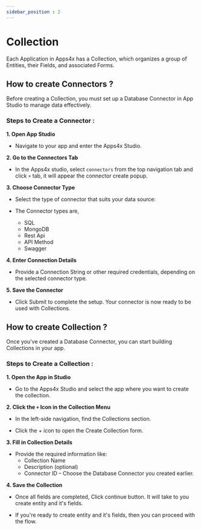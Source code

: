```yaml
---
sidebar_position : 2
---
```


# Collection

Each Application in Apps4x has a Collection, which organizes a group of Entities, their Fields, and associated Forms.

## How to create Connectors ?

Before creating a Collection, you must set up a Database Connector in App Studio to manage data effectively.

### Steps to Create a Connector :

**1. Open App Studio**

  - Navigate to your app and enter the Apps4x Studio.

**2. Go to the Connectors Tab**

  - In the Apps4x studio, select `connectors` from the top navigation tab and click `+` tab, it will appear the connector create popup.

**3. Choose Connector Type**

  - Select the type of connector that suits your data source:

  - The Connector types are,
    - SQL
    - MongoDB
    - Rest Api
    - API Method
    - Swagger

**4. Enter Connection Details**

  - Provide a Connection String or other required credentials, depending on the selected connector type.

**5. Save the Connector**

  - Click Submit to complete the setup. Your connector is now ready to be used with Collections.

## How to create Collection ?

Once you've created a Database Connector, you can start building Collections in your app.

### Steps to Create a Collection :

**1. Open the App in Studio**

  - Go to the Apps4x Studio and select the app where you want to create the collection.

**2. Click the `+` Icon in the Collection Menu**

  - In the left-side navigation, find the Collections section.

  - Click the + icon to open the Create Collection form.

**3. Fill in Collection Details**

  - Provide the required information like:
    - Collection Name
    - Description (optional)
    - Connector ID – Choose the Database Connector you created earlier.

**4. Save the Collection**

  - Once all fields are completed, Click continue button. It will take to you create entity and it's fields.

  - If you're ready to create entity and it's fields, then you can proceed with the flow.